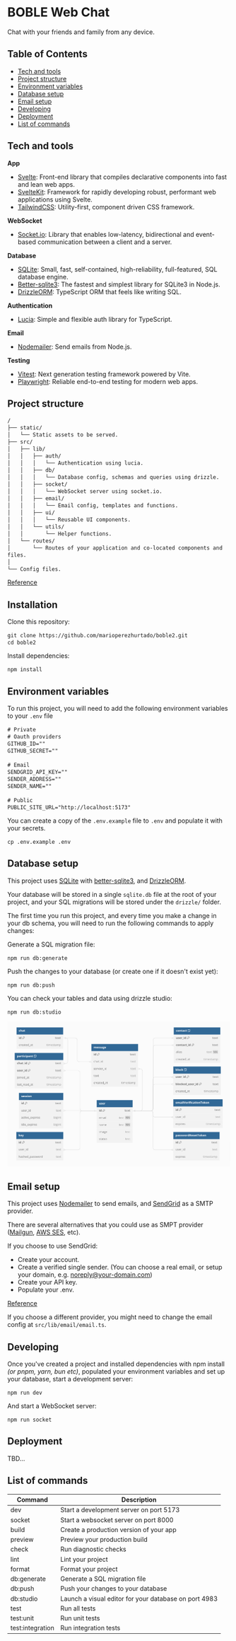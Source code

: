 # BOBLE Web Chat

Chat with your friends and family from any device.

## Table of Contents

- [Tech and tools](#tech-and-tools)
- [Project structure](#project-structure)
- [Environment variables](#environment-variables)
- [Database setup](#database-setup)
- [Email setup](#email-setup)
- [Developing](#developing)
- [Deployment](#deployment)
- [List of commands](#list-of-commands)

## Tech and tools

**App**
- [Svelte](https://svelte.dev/): Front-end library that compiles declarative components into fast and lean web apps.
- [SvelteKit](https://kit.svelte.dev/): Framework for rapidly developing robust, performant web applications using Svelte. 
- [TailwindCSS](https://tailwindcss.com/): Utility-first, component driven CSS framework.

**WebSocket**
- [Socket.io](https://socket.io/): Library that enables low-latency, bidirectional and event-based communication between a client and a server.

**Database**
- [SQLite](https://www.sqlite.org/): Small, fast, self-contained, high-reliability, full-featured, SQL database engine.
- [Better-sqlite3](https://github.com/WiseLibs/better-sqlite3): The fastest and simplest library for SQLite3 in Node.js.
- [DrizzleORM](https://orm.drizzle.team/): TypeScript ORM that feels like writing SQL.

**Authentication**
- [Lucia](https://lucia-auth.com/): Simple and flexible auth library for TypeScript.

**Email**
- [Nodemailer](https://nodemailer.com/): Send emails from Node.js.

**Testing**
- [Vitest](https://vitest.dev/): Next generation testing framework powered by Vite.
- [Playwright](https://playwright.dev/): Reliable end-to-end testing for modern web apps. 

## Project structure

```
/
├── static/
│   └── Static assets to be served.
├── src/
│   ├── lib/
│   │   ├── auth/
│   │   │   └── Authentication using lucia.
│   │   ├── db/
│   │   │   └── Database config, schemas and queries using drizzle.
│   │   ├── socket/
│   │   │   └── WebSocket server using socket.io. 
│   │   ├── email/
│   │   │   └── Email config, templates and functions.
│   │   ├── ui/
│   │   │   └── Reusable UI components.
│   │   └── utils/
│   │       └── Helper functions.
│   └── routes/
│       └── Routes of your application and co-located components and files.
│   
└── Config files.
```

[Reference](https://kit.svelte.dev/docs/project-structure)

## Installation

Clone this repository:

```
git clone https://github.com/marioperezhurtado/boble2.git
cd boble2
```

Install dependencies:

```
npm install
```

## Environment variables

To run this project, you will need to add the following environment variables to your `.env` file

```
# Private
# Oauth providers
GITHUB_ID=""
GITHUB_SECRET=""

# Email
SENDGRID_API_KEY=""
SENDER_ADDRESS=""
SENDER_NAME=""

# Public
PUBLIC_SITE_URL="http://localhost:5173"
```

You can create a copy of the `.env.example` file to `.env` and populate it with your secrets.

```
cp .env.example .env
```

## Database setup

This project uses [SQLite](https://www.sqlite.org/index.html) with [better-sqlite3](https://www.sqlite.org/index.html), and [DrizzleORM](https://orm.drizzle.team/).

Your database will be stored in a single `sqlite.db` file at the root of your project, and your SQL migrations will be stored under the `drizzle/` folder.

The first time you run this project, and every time you make a change in your db schema, you will need to run the following commands to apply changes:

Generate a SQL migration file:

```
npm run db:generate
```

Push the changes to your database (or create one if it doesn't exist yet):

```
npm run db:push
```

You can check your tables and data using drizzle studio:

```
npm run db:studio
```

![Database diagram](./doc/db-diagram.png)

## Email setup

This project uses [Nodemailer](https://nodemailer.com/) to send emails, and [SendGrid](https://sendgrid.com/) as a SMTP provider.

There are several alternatives that you could use as SMPT provider ([Mailgun](https://www.mailgun.com/), [AWS SES](https://aws.amazon.com/es/ses/), etc).

If you choose to use SendGrid:

- Create your account.
- Create a verified single sender. (You can choose a real email, or setup your domain, e.g. noreply@your-domain.com)
- Create your API key.
- Populate your .env.

[Reference](https://midnightgamer.medium.com/how-to-use-sendgrid-with-nodemailer-to-send-mails-a289f30af622)

If you choose a different provider, you might need to change the email config at
`src/lib/email/email.ts`.

## Developing

Once you've created a project and installed dependencies with npm install *(or pnpm, yarn, bun etc)*, populated your environment variables and set up your database, start a development server:

```
npm run dev
```

And start a WebSocket server:

```
npm run socket
```

## Deployment

TBD...

## List of commands

| Command | Description | 
| -------- | -------- | 
| dev | Start a development server on port 5173 | 
| socket | Start a websocket server on port 8000 |
| build | Create a production version of your app |
| preview | Preview your production build |
| check | Run diagnostic checks |
| lint | Lint your project |
| format | Format your project |
| db:generate | Generate a SQL migration file |
| db:push | Push your changes to your database |
| db:studio | Launch a visual editor for your database on port 4983 |
| test | Run all tests |
| test:unit | Run unit tests |
| test:integration | Run integration tests |
